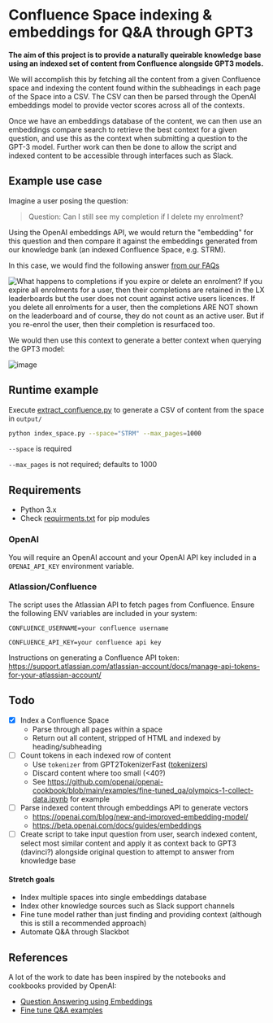 # Confluence Space indexing & embeddings for Q&A through GPT3

**The aim of this project is to provide a naturally queirable knowledge base using an indexed set of content from Confluence alongside GPT3 models.**


We will accomplish this by fetching all the content from a given Confluence space and indexing the content found within the subheadings in each page of the Space into a CSV. The CSV can then be parsed through the OpenAI embeddings model to provide vector scores across all of the contexts.

Once we have an embeddings database of the content, we can then use an embeddings compare search to retrieve the best context for a given question, and use this as the context when submitting a question to the GPT-3 model. Further work can then be done to allow the script and indexed content to be accessible through interfaces such as Slack.

## Example use case

Imagine a user posing the question:

> Question: Can I still see my completion if I delete my enrolment?

Using the OpenAI embeddings API, we would return the "embedding" for this question and then compare it against the embeddings generated from our knowledge bank (an indexed Confluence Space, e.g. STRM).

In this case, we would find the following answer [from our FAQs](https://learninglocker.atlassian.net/wiki/spaces/STRM/pages/1014333441/FAQs#What-happens-to-completions-if-you-expire-or-delete-an-enrolment%3F)

![What happens to completions if you expire or delete an enrolment? If you expire all enrolments for a user, then their completions are retained in the LX leaderboards but the user does not count against active users licences. If you delete all enrolments for a user, then the completions ARE NOT shown on the leaderboard and of course, they do not count as an active user. But if you re-enrol the user, then their completion is resurfaced too.](https://user-images.githubusercontent.com/1352590/208269780-283539a3-31da-419a-8210-57fee625dec5.png)

We would then use this context to generate a better context when querying the GPT3 model:

![image](https://user-images.githubusercontent.com/1352590/208269756-da67a4f7-5b7b-4dcb-9f22-d1df4e591f26.png)


## Runtime example

Execute [extract_confluence.py](extract_confluence.py) to generate a CSV of content from the space in `output/`

```bash
python index_space.py --space="STRM" --max_pages=1000
```

`--space` is required

`--max_pages` is not required; defaults to 1000

## Requirements

- Python 3.x
- Check [requirments.txt](requirements.txt) for pip modules

### OpenAI

You will require an OpenAI account and your OpenAI API key included in a `OPENAI_API_KEY` environment variable.

### Atlassion/Confluence

The script uses the Atlassian API to fetch pages from Confluence. Ensure the following ENV variables are included in your system:

`CONFLUENCE_USERNAME=your confluence username`

`CONFLUENCE_API_KEY=your confluence api key`

Instructions on generating a Confluence API token: https://support.atlassian.com/atlassian-account/docs/manage-api-tokens-for-your-atlassian-account/


## Todo

- [x] Index a Confluence Space
  - Parse through all pages within a space
  - Return out all content, stripped of HTML and indexed by heading/subheading
- [ ] Count tokens in each indexed row of content
  - Use `tokenizer` from GPT2TokenizerFast ([tokenizers](https://github.com/huggingface/tokenizers))
  - Discard content where too small (<40?)
  - See https://github.com/openai/openai-cookbook/blob/main/examples/fine-tuned_qa/olympics-1-collect-data.ipynb for example
- [ ] Parse indexed content through embeddings API to generate vectors
  - https://openai.com/blog/new-and-improved-embedding-model/
  - https://beta.openai.com/docs/guides/embeddings
- [ ] Create script to take input question from user, search indexed content, select most similar content and apply it as context back to GPT3 (davinci?) alongside original question to attempt to answer from knowledge base

#### Stretch goals

- Index multiple spaces into single embeddings database
- Index other knowledge sources such as Slack support channels
- Fine tune model rather than just finding and providing context (although this is still a recommended approach)
- Automate Q&A through Slackbot



## References

A lot of the work to date has been inspired by the notebooks and cookbooks provided by OpenAI:

- [Question Answering using Embeddings](https://github.com/openai/openai-cookbook/blob/main/examples/Question_answering_using_embeddings.ipynb)
- [Fine tune Q&A examples](https://github.com/openai/openai-cookbook/tree/main/examples/fine-tuned_qa)
